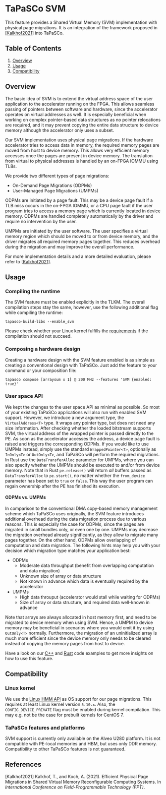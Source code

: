 TaPaSCo SVM
======================

This feature provides a Shared Virtual Memory (SVM) implementation with physical page
migrations. It is an integration of the framework proposed in [[Kalkhof2021]](#paper) into TaPaSCo.

Table of Contents
-----------------
  1. [Overview](#overview)
  2. [Usage](#usage)
  3. [Compatibility](#compatibility)

Overview <a name="overview"/>
--------

The basic idea of SVM is to extend the virtual address space of the user application to
the accelerator running on the FPGA. This allows seamless passing of pointers between
software and hardware, since the accelerator operates on virtual addresses as well.
It is especially beneficial when working on complex pointer-based data structures as
no pointer relocations are required, and it may prevent copying the entire data
structure to device memory although the accelerator only uses a subset.

Our SVM implementation uses physical page migrations. If the hardware accelerator tries
to access data in memory, the required memory pages are moved from host to device
memory. This allows very efficient memory accesses once the pages are present in
device memory. The translation from virtual to physical addresses is handled by an
on-FPGA IOMMU using TLBs.

We provide two different types of page migrations:
  - On-Demand Page Migrations (ODPMs)
  - User-Managed Page Migrations (UMPMs)

ODPMs are initiated by a page fault. This may be a device page fault if a TLB miss
occurs in the on-FPGA IOMMU, or a CPU page fault if the user program tries to access
a memory page which is currently located in device memory. ODPMs are handled completely
automatically by the driver and require no intervention by the user.

UMPMs are initiated by the user software. The user specifies a virtual memory region
which should be moved to or from device memory, and the driver migrates all required
memory pages together. This reduces overhead during the migration and may improve the
overall performance.

For more implementation details and a more detailed evaluation, please refer to [[Kalkhof2021]](#paper).

Usage <a name="usage"/>
-----

### Compiling the runtime

The SVM feature must be enabled explicitly in the TLKM. The overall
compilation steps stay the same, however, use the following additional flag while
compiling the runtime:

```
tapasco-build-libs --enable_svm
```

Please check whether your Linux kernel fulfills the [requirements](#kernel) if the compilation should not succeed.

### Composing a hardware design

Creating a hardware design with the SVM feature enabled is as simple as creating a
conventional design with TaPaSCo. Just add the feature to your command or your
composition file:

```
tapasco compose [arraysum x 1] @ 200 MHz --features 'SVM {enabled: true}'
```

### User space API

We kept the changes to the user space API as minimal as possible. So most of your existing TaPaSCo applications will
also run with enabled SVM support. However, we introduce a new argument type, the ```VirtualAddress<T>``` type.
It wraps any pointer type, but does not need any size information. After checking whether the loaded bitstream
supports SVM, the virtual address of the wrapped pointer is passed directly to the PE. As soon as the
accelerator accesses the address, a device page fault is raised and triggers the corresponding ODPMs. 
If you would like to use UMPMs instead, simply use the standard ```WrappedPointer<T>```,
optionally as ```InOnly<T>``` or ```OutOnly<T>```, and TaPaSCo will perform the required migrations.
In Rust use the ```DataTransferAlloc``` parameter for UMPMs, where you can also specify whether the
UMPMs should be executed to and/or from device memory. Note that in Rust ```pe.release()``` will return 
*all* buffers passed as ```DataTransferAlloc``` to ```pe.start()```, no matter whether the ```from_device``` 
parameter has been set to ```true``` or ```false```. This way the user program can regain ownership after the 
PE has finished its execution. 

#### ODPMs vs. UMPMs

In comparison to the conventional DMA copy-based memory management scheme which TaPaSCo uses originally,
the SVM feature introduces additional overhead during the data migration process due to various reasons.
This is especially the case for ODPMs, since the pages are migrated in small bundles only, or even
one by one. UMPMs may decrease the migration overhead already significantly, as they allow to migrate 
many pages together. On the other hand, ODPMs allow overlapping of computation and data migration.
The following hints may help you with your decision which migration type matches your application best:

  - ODPMs
    - Moderate data throughput (benefit from overlapping computation and data migration)
    - Unknown size of array or data structure
    - Not known in advance which data is eventually required by the accelerator
  - UMPMs
    - High data throuput (accelerator would stall while waiting for ODPMs)
    - Size of array or data structure, and required data well-known in advance
    
Note that arrays are always allocated in host memory first, and need to be migrated to device memory
when using SVM. Hence, a UMPM to device memory may be beneficial in scenarios where you would omit
it by using ```OutOnly<T>``` normally. Furthermore, the migration of an uninitialized array is much
more efficient since the device memory only needs to be cleared instead of copying the memory pages 
from host to device.

Have a look on our [C++](../runtime/examples/C++/svm) and [Rust](../runtime/examples/Rust/libtapasco_svm) code examples to get more insights on how to use this feature.

Compatibility <a name="compatibility"/>
-------------

### Linux kernel <a name="kernel"/>

We use the [Linux HMM API](https://www.kernel.org/doc/html/latest/vm/hmm.html) as OS support
for our page migrations. This requires at least Linux kernel version ```5.10.x```. Also, the 
```CONFIG_DEVICE_PRIVATE``` flag must be enabled during kernel compilation. This may e.g. not
be the case for prebuilt kernels for CentOS 7.

### TaPaSCo features and platforms

SVM support is currently only available on the Alveo U280 platform. It is not compatible
with PE-local memories and HBM, but uses only DDR memory. Compatibility to other TaPaSCo
features is not guaranteed.

References
----------
[Kalkhof2021] Kalkhof, T., and Koch, A. (2021). Efficient Physical Page Migrations in Shared Virtual Memory Reconfigurable Computing Systems. In *International Conference on Field-Programmable Technology (FPT)*.<a name="paper"/>


